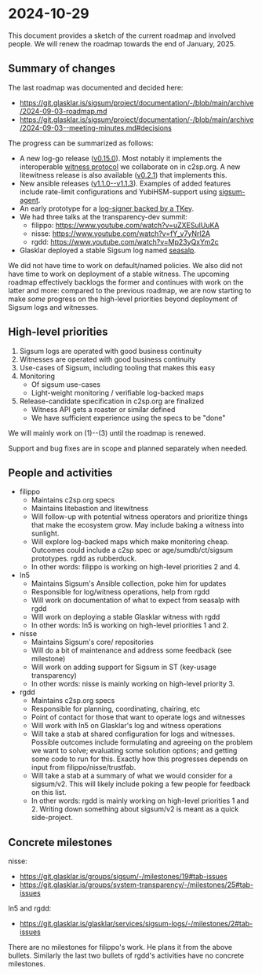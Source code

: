 # 2024-10-29

This document provides a sketch of the current roadmap and involved people.  We
will renew the roadmap towards the end of January, 2025.

## Summary of changes

The last roadmap was documented and decided here:

- https://git.glasklar.is/sigsum/project/documentation/-/blob/main/archive/2024-09-03-roadmap.md
- https://git.glasklar.is/sigsum/project/documentation/-/blob/main/archive/2024-09-03--meeting-minutes.md#decisions

The progress can be summarized as follows:

- A new log-go release ([v0.15.0][]).  Most notably it implements the
  interoperable [witness protocol][] we collaborate on in c2sp.org.  A new
  litewitness release is also available ([v0.2.1][]) that implements this.
- New ansible releases ([v1.1.0--v1.1.3][]).  Examples of added features include
  rate-limit configurations and YubiHSM-support using [sigsum-agent][].
- An early prototype for a [log-signer backed by a TKey][].
- We had three talks at the transparency-dev summit:
  - filippo: https://www.youtube.com/watch?v=uZXESulUuKA
  - nisse: https://www.youtube.com/watch?v=fY_v7yNrl2A
  - rgdd: https://www.youtube.com/watch?v=Mp23yQxYm2c
- Glasklar deployed a stable Sigsum log named [seasalp][].

[v0.15.0]: https://lists.sigsum.org/mailman3/hyperkitty/list/sigsum-announce@lists.sigsum.org/thread/MYBHRH3IHWU6FXIGDTWQWUR7AUM2KGF2/
[witness protocol]: https://c2sp.org/tlog-witness
[v0.2.1]: XXX
[sigsum-agent]: https://git.glasklar.is/sigsum/core/key-mgmt/
[v1.1.0--v1.1.3]: https://git.glasklar.is/sigsum/admin/ansible/-/blob/v1.1.3/docs/docsite/rst/CHANGELOG.rst
[log-signer backed by a TKey]: https://git.glasklar.is/nisse/tkey-log-signer
[seasalp]: https://seasalp.glasklar.is/

We did not have time to work on default/named policies.  We also did not have
time to work on deployment of a stable witness.  The upcoming roadmap
effectively backlogs the former and continues with work on the latter and more:
compared to the previous roadmap, we are now starting to make *some* progress on
the high-level priorities beyond deployment of Sigsum logs and witnesses.

## High-level priorities

1. Sigsum logs are operated with good business continuity
2. Witnesses are operated with good business continuity
3. Use-cases of Sigsum, including tooling that makes this easy
4. Monitoring
   - Of sigsum use-cases
   - Light-weight monitoring / verifiable log-backed maps
5. Release-candidate specification in c2sp.org are finalized
   - Witness API gets a roaster or similar defined
   - We have sufficient experience using the specs to be "done"

We will mainly work on (1)--(3) until the roadmap is renewed.

Support and bug fixes are in scope and planned separately when needed.

## People and activities

- filippo
  - Maintains c2sp.org specs
  - Maintains litebastion and litewitness
  - Will follow-up with potential witness operators and prioritize things that
    make the ecosystem grow.  May include baking a witness into sunlight.
  - Will explore log-backed maps which make monitoring cheap.  Outcomes could
    include a c2sp spec or age/sumdb/ct/sigsum prototypes.  rgdd as rubberduck.
  - In other words: filippo is working on high-level priorities 2 and 4.
- ln5
  - Maintains Sigsum's Ansible collection, poke him for updates
  - Responsible for log/witness operations, help from rgdd
  - Will work on documentation of what to expect from seasalp with rgdd
  - Will work on deploying a stable Glasklar witness with rgdd
  - In other words: ln5 is working on high-level priorities 1 and 2.
- nisse
  - Maintains Sigsum's core/ repositories
  - Will do a bit of maintenance and address some feedback (see milestone)
  - Will work on adding support for Sigsum in ST (key-usage transparency)
  - In other words: nisse is mainly working on high-level priority 3.
- rgdd
  - Maintains c2sp.org specs
  - Responsible for planning, coordinating, chairing, etc
  - Point of contact for those that want to operate logs and witnesses
  - Will work with ln5 on Glasklar's log and witness operations
  - Will take a stab at shared configuration for logs and witnesses.  Possible
    outcomes include formulating and agreeing on the problem we want to solve;
    evaluating some solution options; and getting some code to run for this.
    Exactly how this progresses depends on input from filippo/nisse/trustfab.
  - Will take a stab at a summary of what we would consider for a sigsum/v2.
    This will likely include poking a few people for feedback on this list.
  - In other words: rgdd is mainly working on high-level priorities 1 and 2.
    Writing down something about sigsum/v2 is meant as a quick side-project.

## Concrete milestones

nisse:
- https://git.glasklar.is/groups/sigsum/-/milestones/19#tab-issues
- https://git.glasklar.is/groups/system-transparency/-/milestones/25#tab-issues

ln5 and rgdd:
- https://git.glasklar.is/glasklar/services/sigsum-logs/-/milestones/2#tab-issues

There are no milestones for filippo's work.  He plans it from the above bullets.
Similarly the last two bullets of rgdd's activities have no concrete milestones.
